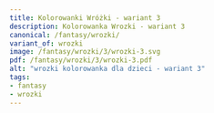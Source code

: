 ```yaml
---
title: Kolorowanki Wróżki - wariant 3
description: Kolorowanka Wrozki - wariant 3
canonical: /fantasy/wrozki/
variant_of: wrozki
image: /fantasy/wrozki/3/wrozki-3.svg
pdf: /fantasy/wrozki/3/wrozki-3.pdf
alt: "wrozki kolorowanka dla dzieci - wariant 3"
tags:
- fantasy
- wrozki
---
```

